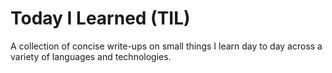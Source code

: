 # Today I Learned (TIL)

A collection of concise write-ups on small things I learn day to day across a variety of languages and technologies.

